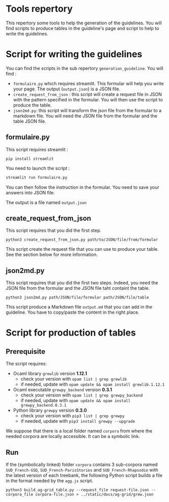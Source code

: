 # Tools repertory

This repertory some tools to help the generation of the guidelines. You will find scripts to produce tables in the guideline's page and script to help to write the guidelines.

# Script for writing the guidelines

You can find the scripts in the sub repertory `generation_guideline`. You will find : 
- `formulaire.py` which requires streamlit. This formular will help you write your page. The output (`output.json`) is a JSON file. 
- `create_request_from_json` : this script will create a request file in JSON with the pattern specified in the formular. You will then use the script to produce the table.
- `json2md.py`: this script will transform the json file from the formular to a markdown file. You will need the JSON file from the formular and the table JSON file. 

## formulaire.py 

This script requires streamlit : 
```
pip install streamlit
```

You need to launch the script : 

```bash
streamlit run formulaire.py
```

You can then follow the instruction in the formular. You need to save your answers into JSON file. 

The output is a file named `output.json`

## create_request_from_json 

This script requires that you did the first step.

```
python3 create_request_from_json.py path/to/JSON/file/from/formular
```

This script create the request file that you can use to produce your table. See the section below for more information.

## json2md.py

This script requires that you did the first two steps. Indeed, you need the JSON file from the formular and the JSON file taht containt the table. 

```
python3 json2md.py path/JSON/file/formular path/JSON/file/table
```

This script produce a Markdown file `output.md` that you can add in the guideline. You have to copy/paste the content in the right place.

# Script for production of tables

## Prerequisite

The script requires:
 - Ocaml library `grewlib` version **1.12.1**
   - check your version with `opam list | grep grewlib`
   - if needed, update with `opam update && opam install grewlib.1.12.1`
 - Ocaml executable `grewpy_backend` version **0.3.1**
   - check your version with `opam list | grep grewpy_backend`
   - if needed, update with `opam update && opam install grewpy_backend.0.3.1`
 - Python library `grewpy` version **0.3.0**
   - check your version with `pip3 list | grep grewpy`
   - if needed, update with `pip3 install grewpy --upgrade`

We suppose that there is a local folder named `corpora` from where the needed corpora are locally accessible.
It can be a symbolic link.

## Run 

If the (symbolically linked) folder `corpora` contains 3 sub-corpora named `SUD_French-GSD`, `SUD_French-ParisStories` and `SUD_French-Rhapsodie` with the latest version of each treebank, the following Python script builds a file in the format needed by the `agg.js` script.

```
python3 build_ag-grid_table.py --request_file request-file.json --corpora_file corpora-file.json > ../static/docs/ag-grid/grew.json
```
